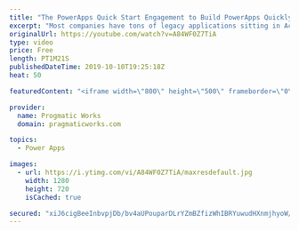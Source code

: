 ```yaml
---
title: "The PowerApps Quick Start Engagement to Build PowerApps Quickly"
excerpt: "Most companies have tons of legacy applications sitting in Access databases or old technologies gathering dust. At Pragmatic Works, we love to transform organizations by modernizing those applications. The Quick Start engagement is a one-week engagement to build your first application and see the power"
originalUrl: https://youtube.com/watch?v=A84WF0Z7TiA
type: video
price: Free
length: PT1M21S
publishedDateTime: 2019-10-10T19:25:18Z
heat: 50

featuredContent: "<iframe width=\"800\" height=\"500\" frameborder=\"0\" src=\"https://www.youtube.com/embed/A84WF0Z7TiA\" allow=\"accelerometer; autoplay; encrypted-media; gyroscope; picture-in-picture\" allowfullscreen></iframe>"

provider:
  name: Progmatic Works
  domain: pragmaticworks.com

topics:
  - Power Apps

images:
  - url: https://i.ytimg.com/vi/A84WF0Z7TiA/maxresdefault.jpg
    width: 1280
    height: 720
    isCached: true

secured: "xiJ6cigBeeInbvpjDb/bv4aUPouparDLrYZmBZfizWhIBRYuwudHXnmjhyoW/sPHKtyNCY4dkNcilB7jrU135NgN6p0kMLB60Q8Gu8ZlCrpjQr86VrXx+X048RrFJa1R5RvcZ7QwTEaVJs87P6PyssMcSYzgPsaJ64xVwf8zivoG2wQTENcyPcUvggT1vVJVFt5E67BFur/ouXu6ANLBnLsvz9m3aYsC9B8kkQqV4rUIAIuB+blLkBWFypMWIKHUhRzFkG9qSfM/75nT0He0/FDwBNnvzJZ2yCUvSXMoG66JbTcLw1TRJzPV22Zx5BJeu2ihrI/Zo8ytpjcixojue15mjk+VYEaPrx1gJWRS2DtRofCpNuD54vAP2lB5T+EkEJbWjjY8B1QTQKCtyztlcLxm+uNawaxZSM9/63osrro=;plqwzkGd9zLQTmhWOViLGQ=="
---
```


